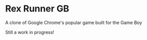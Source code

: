 # Rex Runner GB

A clone of Google Chrome's popular game built for the Game Boy

Still a work in progress!
